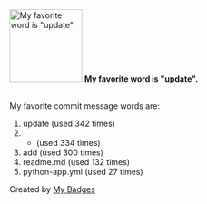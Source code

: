 <img src="https://github.com/my-badges/my-badges/blob/master/src/all-badges/favorite-word/favorite-word.png?raw=true" alt="My favorite word is &quot;update&quot;." title="My favorite word is &quot;update&quot;." width="128">
<strong>My favorite word is &quot;update&quot;.</strong>
<br><br>

My favorite commit message words are:

1. update (used 342 times)
2. * (used 334 times)
3. add (used 300 times)
4. readme.md (used 132 times)
5. python-app.yml (used 27 times)


Created by <a href="https://github.com/my-badges/my-badges">My Badges</a>